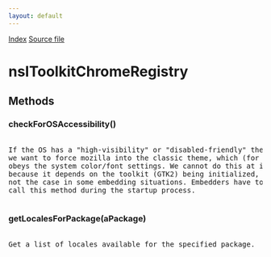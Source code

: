 ```yaml
---
layout: default
---
```

<div id='links'><a href="../index.html">Index</a>
<a href="http://dxr.mozilla.org/mozilla-central/source/chrome/nsIToolkitChromeRegistry.idl">Source file</a>
</div>

# nsIToolkitChromeRegistry #

## Methods ##

### checkForOSAccessibility() ###
<pre>  
If the OS has a "high-visibility" or "disabled-friendly" theme set,  
we want to force mozilla into the classic theme, which (for the most part  
obeys the system color/font settings. We cannot do this at initialization,  
because it depends on the toolkit (GTK2) being initialized, which is  
not the case in some embedding situations. Embedders have to manually  
call this method during the startup process.  
  
</pre>
### getLocalesForPackage(aPackage) ###
<pre>  
Get a list of locales available for the specified package.  
  
</pre>